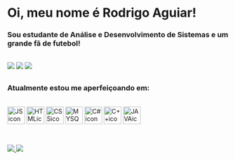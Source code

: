 # Oi, meu nome é Rodrigo Aguiar!
### Sou estudante de Análise e Desenvolvimento de Sistemas e um grande fã de futebol!
  
  <div>
    <div style="display: inline_block"><br>
      <a href="https://www.instagram.com/rodrigoc_aguiar/" target="_blank"><img src="https://img.shields.io/badge/Instagram-E4405F?style=for-the-badge&logo=instagram&logoColor=white" target="_blank"/></a>
      <a href="https://www.linkedin.com/in/rodrigo-aguiar-941b2a137/" target="_blank"><img src="https://img.shields.io/badge/LinkedIn-0077B5?style=for-the-badge&logo=linkedin&logoColor=white" target="_blank"/></a>
      <a href="mailto:rodrigoaguiardev@gmail.com"><img src="https://img.shields.io/badge/Gmail-D14836?style=for-the-badge&logo=gmail&logoColor=white" target="_blank"></a>
  </div>

##
  
  ### Atualmente estou me aperfeiçoando em:
  
  <div>
    <div style="display: inline_block"><br>
      <img align="center" alt="JSicon" heigt="30" width="40" src="https://cdn.jsdelivr.net/gh/devicons/devicon/icons/javascript/javascript-original.svg"/>
      <img align="center" alt="HTMLicon" heigt="30" width="40" src="https://cdn.jsdelivr.net/gh/devicons/devicon/icons/html5/html5-plain-wordmark.svg"/>
      <img align="center" alt="CSSicon" heigt="30" width="40" src="https://cdn.jsdelivr.net/gh/devicons/devicon/icons/css3/css3-original-wordmark.svg"/>
      <img align="center" alt="MYSQLicon" heigt="30" width="40" src="https://cdn.jsdelivr.net/gh/devicons/devicon/icons/mysql/mysql-plain-wordmark.svg"/>
      <img align="center" alt="C#icon" heigt="30" width="40" src="https://cdn.jsdelivr.net/gh/devicons/devicon/icons/csharp/csharp-original.svg"/>
      <img align="center" alt="C++icon" heigt="30" width="40" src="https://cdn.jsdelivr.net/gh/devicons/devicon/icons/cplusplus/cplusplus-original.svg"/>
      <img align="center" alt="JAVAicon" heigt="30" width="40" src="https://cdn.jsdelivr.net/gh/devicons/devicon/icons/java/java-original-wordmark.svg"/>
    </div>
    
##

<br>
  <div>
    <a href="https://github.com/RodrigoCAguiar">
    <img heigt="180em" src="https://github-readme-stats.vercel.app/api?username=RodrigoCAguiar&count_private=true&theme=monokai&show_icons=true&"/>
    <img heigt="180em" src="https://github-readme-stats.vercel.app/api/top-langs/?username=RodrigoCAguiar&layout=compact&theme=monokai&langs_count=8"/>
  </div>
    
[instagram]: https://www.instagram.com/rodrigoc_aguiar/    
    
    
